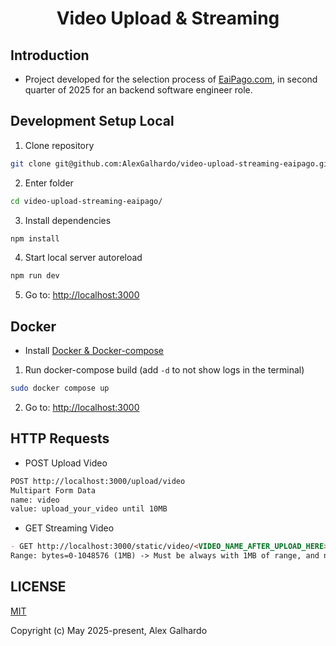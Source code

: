 <div align="center">
    <h1 align="center">Video Upload & Streaming</h1>
</div>

## Introduction

- Project developed for the selection process of <a href="https://eaipago.com/" target="_blank">EaiPago.com</a>, in second quarter of 2025 for an backend software engineer role.

## Development Setup Local

1. Clone repository

```bash
git clone git@github.com:AlexGalhardo/video-upload-streaming-eaipago.git
```

2. Enter folder

```bash
cd video-upload-streaming-eaipago/
```

3. Install dependencies

```bash
npm install
```

4. Start local server autoreload

```bash
npm run dev
```

5. Go to: <http://localhost:3000>

## Docker

- Install [Docker & Docker-compose](https://docs.docker.com/compose/install/)

1. Run docker-compose build (add `-d` to not show logs in the terminal)

```bash
sudo docker compose up
```

2. Go to: <http://localhost:3000>

## HTTP Requests

- POST Upload Video

```md
POST http://localhost:3000/upload/video
Multipart Form Data
name: video
value: upload_your_video until 10MB
```

- GET Streaming Video

```md
- GET http://localhost:3000/static/video/<VIDEO_NAME_AFTER_UPLOAD_HERE>
Range: bytes=0-1048576 (1MB) -> Must be always with 1MB of range, and not exceed 10MB
```

## LICENSE

[MIT](http://opensource.org/licenses/MIT)

Copyright (c) May 2025-present, Alex Galhardo

